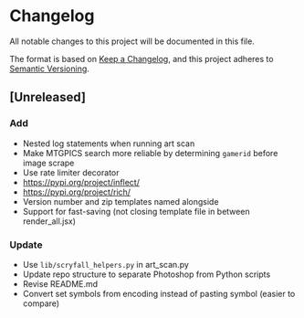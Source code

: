 # Changelog

All notable changes to this project will be documented in this file.

The format is based on [Keep a Changelog](https://keepachangelog.com/en/1.1.0/),
and this project adheres to [Semantic Versioning](https://semver.org/spec/v2.0.0.html).

## [Unreleased]

### Add

* Nested log statements when running art scan
* Make MTGPICS search more reliable by determining `gamerid` before image scrape
* Use rate limiter decorator
* https://pypi.org/project/inflect/
* https://pypi.org/project/rich/
* Version number and zip templates named alongside
* Support for fast-saving (not closing template file in between render_all.jsx)

### Update

* Use `lib/scryfall_helpers.py` in art_scan.py
* Update repo structure to separate Photoshop from Python scripts
* Revise README.md
* Convert set symbols from encoding instead of pasting symbol (easier to compare)
